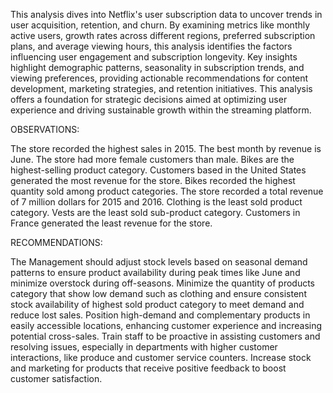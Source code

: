 This analysis dives into Netflix's user subscription data to uncover trends in user acquisition, retention, and churn. By examining metrics like monthly active users, growth rates across different regions, preferred subscription plans, and average viewing hours, this analysis identifies the factors influencing user engagement and subscription longevity. Key insights highlight demographic patterns, seasonality in subscription trends, and viewing preferences, providing actionable recommendations for content development, marketing strategies, and retention initiatives. This analysis offers a foundation for strategic decisions aimed at optimizing user experience and driving sustainable growth within the streaming platform.

 

OBSERVATIONS:

The store recorded the highest sales in 2015.
The best month by revenue is June.
The store had more female customers than male.
Bikes are the highest-selling product category.
Customers based in the United States generated the most revenue for the store.
Bikes recorded the highest quantity sold among product categories.
The store recorded a total revenue of 7 million dollars for 2015 and 2016.
Clothing is the least sold product category.
Vests are the least sold sub-product category.
Customers in France generated the least revenue for the store.
 

RECOMMENDATIONS:

The Management should adjust stock levels based on seasonal demand patterns to ensure product availability during peak times like June and minimize overstock during off-seasons.
Minimize the quantity of products category that show low demand such as clothing and ensure consistent stock availability of highest sold product category to meet demand and reduce lost sales.
Position high-demand and complementary products in easily accessible locations, enhancing customer experience and increasing potential cross-sales.
Train staff to be proactive in assisting customers and resolving issues, especially in departments with higher customer interactions, like produce and customer service counters.
Increase stock and marketing for products that receive positive feedback to boost customer satisfaction.
